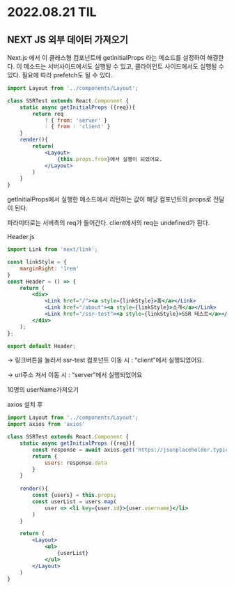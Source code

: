 # 2022.08.21 TIL

## NEXT JS 외부 데이터 가져오기

Next.js 에서 이 클래스형 컴포넌트에 getInitialProps 라는 메소드를 설정하여 해결한다. 이 메소드는 서버사이드에서도 실행될 수 있고, 클라이언트 사이드에서도 실행될 수 있다. 필요에 따라 prefetch도 될 수 있다.

```jsx
import Layout from '../components/Layout';

class SSRTest extends React.Component {
	static async getInitialProps ({req}){
		return req 
			? { from: 'server' }
			: { from : 'client' }
	}
	render(){
		return(
			<Layout>
				{this.props.from}에서 실행이 되었어요.
			</Layout>
		)
	}
}
```

getInitialProps에서 실행한 메소드에서 리턴하는 값이 해당 컴포넌트의 props로 전달이 된다.

파라미터로는 서버측의 req가 들어간다. client에서의 req는 undefined가 된다.

Header.js

```jsx
import Link from 'next/link';

const linkStyle = {
    marginRight: '1rem'
}
const Header = () => {
    return (
        <div>
            <Link href="/"><a style={linkStyle}>홈</a></Link>
            <Link href="/about"><a style={linkStyle}>소개</a></Link>
            <Link href="/ssr-test"><a style={linkStyle}>SSR 테스트</a></Link>
        </div>
    );
};

export default Header;
```

→ 링크버튼을 눌러서 ssr-test 컴포넌트 이동 시 : “client”에서 실행되었어요.

→ url주소 쳐서 이동 시 : “server”에서 실행되었어요 

10명의 userName가져오기

axios 설치 후

```jsx
import Layout from '../components/Layout';
import axios from 'axios'

class SSRTest extends React.Component {
	static async getInitialProps ({req}){
		const response = await axios.get('https://jsonplaceholder.typicode.com/users');
		return {
			users: response.data
		}
	}
	
	render(){
		const {users} = this.props;
		const userList = users.map(
			user => <li key={user.id}>{user.username}</li>
		)
	}

	return (
		<Layout>
			<ul>
				{userList}
			</ul>
		</Layout>
	)
}
```
